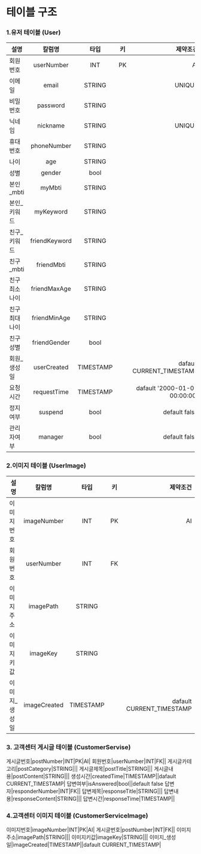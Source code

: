 # 테이블 구조
### 1.유저 테이블 (User)
|설명|칼럼명|타입|키|제약조건|
|---|:---:|:---:|:---:|---:
회원번호|userNumber|INT|PK|AI|
이메일|email|STRING||UNIQUE|
비밀번호|password|STRING|||
닉네임|nickname|STRING||UNIQUE|
휴대번호|phoneNumber|STRING|||
나이|age|STRING|||
성별|gender|bool|||
본인_mbti|myMbti|STRING|||
본인_키워드|myKeyword|STRING|||
친구_키워드|friendKeyword|STRING|||
친구_mbti|friendMbti|STRING|||
친구최소나이|friendMaxAge|STRING|||
친구최대나이|friendMinAge|STRING|||
친구성별|friendGender|bool|||
회원_생성일|userCreated|TIMESTAMP||dafault CURRENT_TIMESTAMP|
요청시간|requestTime|TIMESTAMP||dafault '2000-01-01 00:00:00'|
정지여부|suspend|bool||default false|
관리자여부|manager|bool||default false|
### 2.이미지 테이블 (UserImage)
|설명|칼럼명|타입|키|제약조건|
|---|:---:|:---:|:---:|---:
이미지번호|imageNumber|INT|PK|AI|
회원번호|userNumber|INT|FK||
이미지주소|imagePath|STRING|||
이미지키값|imageKey|STRING|||
이미지_생성일|imageCreated|TIMESTAMP||dafault CURRENT_TIMESTAMP|
### 3. 고객센터 게시글 테이블 (CustomerServise)
게시글번호|postNumber|INT|PK|AI|
회원번호|userNumber|INT|FK||
게시글카테고리|postCategory|STRING|||
게시글제목|postTitle|STRING|||
게시글내용|postContent|STRING|||
생성시간|createdTime|TIMESTAMP||dafault CURRENT_TIMESTAMP|
답변여부|isAnswered|bool||default false
답변자|responderNumber|INT|FK||
답변제목|responseTitle|STRING|||
답변내용|responseContent|STRING|||
답변시간|responseTime|TIMESTAMP||
### 4.고객센터 이미지 테이블 (CustomerServiceImage)
이미지번호|imageNumber|INT|PK|AI|
게시글번호|postNumber|INT|FK||
이미지주소|imagePath|STRING|||
이미지키값|imageKey|STRING|||
이미지_생성일|imageCreated|TIMESTAMP||dafault CURRENT_TIMESTAMP|